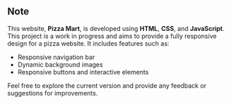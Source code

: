 ## Note

This website, **Pizza Mart**, is developed using **HTML**, **CSS**, and **JavaScript**. This project is a work in progress and aims to provide a fully responsive design for a pizza website. It includes features such as:

- Responsive navigation bar
- Dynamic background images
- Responsive buttons and interactive elements

Feel free to explore the current version and provide any feedback or suggestions for improvements.

